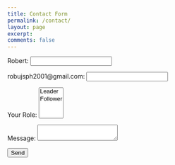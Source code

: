```yaml
---
title: Contact Form
permalink: /contact/
layout: page
excerpt: 
comments: false
---
```

<form name="contact" method="POST" data-netlify="true">
  <p>
    <label>Robert: <input type="text" name="name" /></label>   
  </p>
  <p>
    <label>robujsph2001@gmail.com: <input type="email" name="email" /></label>
  </p>
  <p>
    <label>Your Role: <select name="role[]" multiple>
      <option value="leader">Leader</option>
      <option value="follower">Follower</option>
    </select></label>
  </p>
  <p>
    <label>Message: <textarea name="message"></textarea></label>
  </p>
  <p>
    <button type="submit">Send</button>
  </p>
</form>
